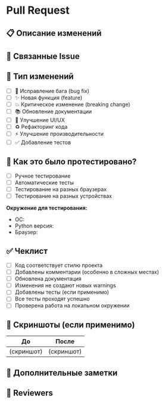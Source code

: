 # Pull Request

## 📋 Описание изменений
<!-- Подробно опишите, что было изменено и почему -->

## 🔗 Связанные Issue
<!-- Укажите номера связанных Issues, например: Fixes #123, Related to #456 -->

## 📝 Тип изменений
<!-- Отметьте соответствующие пункты -->
- [ ] 🐛 Исправление бага (bug fix)
- [ ] ✨ Новая функция (feature)
- [ ] 💥 Критическое изменение (breaking change)
- [ ] 📚 Обновление документации
- [ ] 🎨 Улучшение UI/UX
- [ ] ♻️ Рефакторинг кода
- [ ] ⚡ Улучшение производительности
- [ ] ✅ Добавление тестов

## 🧪 Как это было протестировано?
<!-- Опишите, как вы тестировали изменения -->
- [ ] Ручное тестирование
- [ ] Автоматические тесты
- [ ] Тестирование на разных браузерах
- [ ] Тестирование на разных устройствах

**Окружение для тестирования:**
- ОС: 
- Python версия:
- Браузер:

## ✅ Чеклист
<!-- Отметьте выполненные пункты -->
- [ ] Код соответствует стилю проекта
- [ ] Добавлены комментарии (особенно в сложных местах)
- [ ] Обновлена документация
- [ ] Изменения не создают новых warnings
- [ ] Добавлены тесты (если применимо)
- [ ] Все тесты проходят успешно
- [ ] Проверена работа на локальном окружении

## 📸 Скриншоты (если применимо)
<!-- Добавьте скриншоты, демонстрирующие изменения -->

| До | После |
|---|---|
| (скриншот) | (скриншот) |

## 📝 Дополнительные заметки
<!-- Любая дополнительная информация для ревьюеров -->

## 👀 Reviewers
<!-- @упомяните людей, чье ревью вы хотите получить -->
